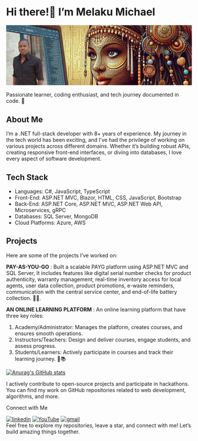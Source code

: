 # Hi there!👋 I’m Melaku Michael
![my banner](https://raw.githubusercontent.com/melaku2000/melaku2000/main/GithubBanner-1.png)

Passionate learner, coding enthusiast, and tech journey documented in code. 🚀

## About Me
I’m a .NET full-stack developer with 8+ years of experience. My journey in the tech world has been exciting, and I’ve had the privilege of working on various projects across different domains. Whether it’s building robust APIs, creating responsive front-end interfaces, or diving into databases, I love every aspect of software development.

## Tech Stack
* Languages: C#, JavaScript, TypeScript
* Front-End: ASP.NET MVC, Blazor, HTML, CSS, JavaScript, Bootstrap
* Back-End: ASP.NET Core, ASP.NET MVC, ASP.NET Web API, Microservices, gRPC
* Databases: SQL Server, MongoDB
* Cloud Platforms: Azure, AWS

## Projects
Here are some of the projects I’ve worked on:

**PAY-AS-YOU-GO** : Built a scalable PAYG platform using ASP.NET MVC and SQL Server, It includes features like digital serial number checks for product authenticity, warranty management, real-time inventory access for local agents, user data collection, product promotions, e-waste reminders, communication with the central service center, and end-of-life battery collection. 📱🌟.

**AN ONLINE LEARNING PLATFORM** : An online learning platform that have three key roles:
1. Academy/Administrator: Manages the platform, creates courses, and ensures smooth operations.
2. Instructors/Teachers: Design and deliver courses, engage students, and assess progress.
3. Students/Learners: Actively participate in courses and track their learning journey. 🌟📚

[![Anurag's GitHub stats](https://github-readme-stats.vercel.app/api?username=melaku2000)](https://github.com/anuraghazra/github-readme-stats)

I actively contribute to open-source projects and participate in hackathons. You can find my work on GitHub repositories related to web development, algorithms, and more.

Connect with Me

[<img src='https://cdn.jsdelivr.net/npm/simple-icons@3.0.1/icons/linkedin.svg' alt='linkedin' height='40'>](https://www.linkedin.com/in/melaku-michael-7a73529b/)  [<img src='https://cdn.jsdelivr.net/npm/simple-icons@3.0.1/icons/youtube.svg' alt='YouTube' height='40'>](https://www.youtube.com/channel/UCd7MTr6lvYuT2EhgeaQzT5Q)  [<img src='https://cdn.jsdelivr.net/npm/simple-icons@3.0.1/icons/gmail.svg' alt='gmail' height='40'>](mailto:melakumen@gmail.com)  
Feel free to explore my repositories, leave a star, and connect with me! Let’s build amazing things together.
